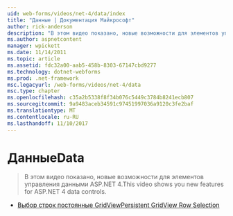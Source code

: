 ```yaml
---
uid: web-forms/videos/net-4/data/index
title: "Данные | Документация Майкрософт"
author: rick-anderson
description: "В этом видео показано, новые возможности для элементов управления данными ASP.NET 4."
ms.author: aspnetcontent
manager: wpickett
ms.date: 11/14/2011
ms.topic: article
ms.assetid: fdc32a00-aab5-458b-8303-67147cbd9277
ms.technology: dotnet-webforms
ms.prod: .net-framework
msc.legacyurl: /web-forms/videos/net-4/data
msc.type: chapter
ms.openlocfilehash: c35a2b5338f8f34b076c5449c3784b8241ecb807
ms.sourcegitcommit: 9a9483aceb34591c97451997036a9120c3fe2baf
ms.translationtype: MT
ms.contentlocale: ru-RU
ms.lasthandoff: 11/10/2017
---
```

<a name="data"></a><span data-ttu-id="d04c2-103">Данные</span><span class="sxs-lookup"><span data-stu-id="d04c2-103">Data</span></span>
====================
> <span data-ttu-id="d04c2-104">В этом видео показано, новые возможности для элементов управления данными ASP.NET 4.</span><span class="sxs-lookup"><span data-stu-id="d04c2-104">This video shows you new features for ASP.NET 4 data controls.</span></span>


- [<span data-ttu-id="d04c2-105">Выбор строк постоянные GridView</span><span class="sxs-lookup"><span data-stu-id="d04c2-105">Persistent GridView Row Selection</span></span>](aspnet-4-quick-hit-persistent-gridview-row-selection.md)
